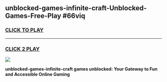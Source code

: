 
## unblocked-games-infinite-craft-Unblocked-Games-Free-Play #66viq
<h3>
<a href="https://us.freeplayer.one?title=unblocked-games-infinite-craft&ref=9M">CLICK TO PLAY</a></h3>
<hr>

<h3>
<a href="https://us.freeplayer.one?title=unblocked-games-infinite-craft&ref=9M">CLICK 2 PLAY</a>
  
</h3>

<a href="https://us.freeplayer.one?title=unblocked-games-infinite-craft&ref=9M"><img src="https://clearcache.store/games.png"></a>


**unblocked-games-infinite-craft games unblocked: Your Gateway to Fun and Accessible Online Gaming**
